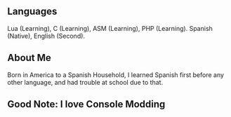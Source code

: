 ## Languages
Lua (Learning), C (Learning), ASM (Learning), PHP (Learning). Spanish (Native), English (Second).
## About Me
Born in America to a Spanish Household, I learned Spanish first before any other language, and had trouble at school due to that. 
## Good Note: I love Console Modding
